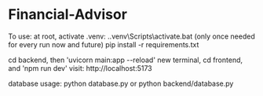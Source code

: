 # Financial-Advisor

To use: 
at root, activate .venv: .\.venv\Scripts\activate.bat
(only once needed for every run now and future) pip install -r requirements.txt

cd backend, then 'uvicorn main:app --reload'
new terminal, cd frontend, and 'npm run dev'
visit: http://localhost:5173

database usage:
python database.py or python backend/database.py